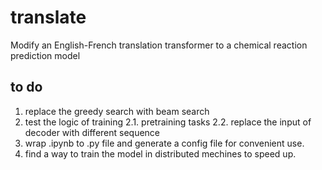 # translate
Modify an English-French translation transformer to a chemical reaction prediction model
## to do 
1. replace the greedy search with beam search
2. test the logic of training
   2.1. pretraining tasks
   2.2. replace the input of decoder with different sequence
3. wrap .ipynb to .py file and generate a config file for convenient use.
4. find a way to train the model in distributed mechines to speed up.
